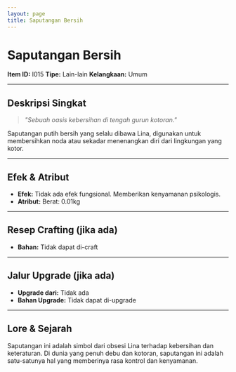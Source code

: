 ```yaml
---
layout: page
title: Saputangan Bersih
---
```

# Saputangan Bersih

**Item ID:** I015
**Tipe:** Lain-lain
**Kelangkaan:** Umum

---

## Deskripsi Singkat
> *"Sebuah oasis kebersihan di tengah gurun kotoran."*

Saputangan putih bersih yang selalu dibawa Lina, digunakan untuk membersihkan noda atau sekadar menenangkan diri dari lingkungan yang kotor.

---

## Efek & Atribut
*   **Efek:** Tidak ada efek fungsional. Memberikan kenyamanan psikologis.
*   **Atribut:** Berat: 0.01kg

---

## Resep Crafting (jika ada)
*   **Bahan:** Tidak dapat di-craft

---

## Jalur Upgrade (jika ada)
*   **Upgrade dari:** Tidak ada
*   **Bahan Upgrade:** Tidak dapat di-upgrade

---

## Lore & Sejarah
Saputangan ini adalah simbol dari obsesi Lina terhadap kebersihan dan keteraturan. Di dunia yang penuh debu dan kotoran, saputangan ini adalah satu-satunya hal yang memberinya rasa kontrol dan kenyamanan.